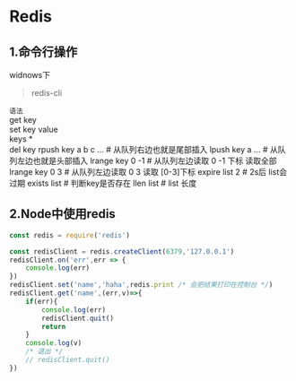 # Redis 
## 1.命令行操作
widnows下
> redis-cli  

`语法`   
get key  
set key value  
keys *   
del key
rpush key a b c ...  #  从队列右边也就是尾部插入
lpush key a  ...  #  从队列左边也就是头部插入
lrange key 0 -1      #  从队列左边读取  0  -1 下标 读取全部
lrange key 0 3      #  从队列左边读取  0  3 读取 [0-3]下标
expire list  2   #  2s后 list会过期
exists list # 判断key是否存在
llen  list  # list 长度
## 2.Node中使用redis
```js
const redis = require('redis')

const redisClient = redis.createClient(6379,'127.0.0.1')
redisClient.on('err',err => {
    console.log(err)
})
redisClient.set('name','haha',redis.print /* 会把结果打印在控制台 */)
redisClient.get('name',(err,v)=>{
    if(err){
        console.log(err)
        redisClient.quit()
        return
    }
    console.log(v)
    /* 退出 */
    // redisClient.quit()  
})
```